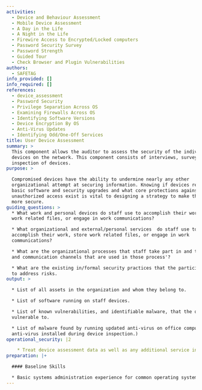 ```yaml
---
activities:
  - Device and Behaviour Assessment
  - Mobile Device Assessment
  - A Day in the Life
  - A Night in the Life
  - Firewire Access to Encrypted/Locked computers
  - Password Security Survey
  - Password Strength
  - Guided Tour
  - Check Browser and Plugin Vulnerabilities
authors:
  - SAFETAG
info_provided: []
info_required: []
references:
  - device_assessment
  - Password Security
  - Privilege Separation Across OS
  - Examining Firewalls Across OS
  - Identifying Software Versions
  - Device Encryption By OS
  - Anti-Virus Updates
  - Identifying Odd/One-Off Services
title: User Device Assessment
summary: >
  This component allows the auditor to assess the security of the individual
  devices on the network. This component consists of interviews, surveys, and
  inspection of devices.
purpose: >

  Compromised devices have the ability to undermine nearly any other
  organizational attempt at securing information. Knowing if devices receive
  basic software and security upgrades and what core protections against
  unauthorized access exist is vital to designing a strategy to make the host
  more secure.
guiding_questions: >
  * What work and personal devices do staff use to accomplish their work, store
  work related files, or engage in work communications?

  * What organizational and external/personal services  do staff use to
  accomplish their work, store work related files, or engage in work
  communications?

  * What are the organizational processes that staff take part in and the tools
  and communication channels that are used in those process'?

  * What are the existing in/formal security practices that the participants use
  to address risks.
output: >

  * List of all assets in the organization and whom they belong to.

  * List of software running on staff devices.

  * List of known vulnerabilities, and identifiable malware, that the office is
  vulnerable to.

  * List of malware found by running updated anti-virus on office computers (if
  anti-virus installed during device inspection.)
operational_security: |2

    * Treat device assessment data as well as any additional service information learned with the utmost security
preparation: |+

  #### Baseline Skills

  * Basic systems administration experience for common operating systems
---
```


